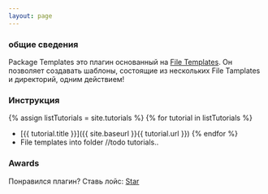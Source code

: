 ```yaml
---
layout: page
---
```


### общие сведения
Package Templates это плагин основанный на [File Templates][1]. Он позволяет создавать шаблоны, состоящие из нескольких File Tamplates и директорий, одним действием!

### Инструкция
{% assign listTutorials = site.tutorials %}
{% for tutorial in listTutorials %}    
* [{{ tutorial.title }}]({{ site.baseurl }}{{ tutorial.url }})
{% endfor %}
* File templates into folder
//todo tutorials..


### Awards
Понравился плагин? Ставь лойс: <a class="github-button" href="https://github.com/CeH9/PackageTemplates" data-icon="octicon-star" data-count-href="/CeH9/PackageTemplates/stargazers" data-count-api="/repos/CeH9/PackageTemplates#stargazers_count" data-count-aria-label="# stargazers on GitHub" aria-label="Star CeH9/PackageTemplates on GitHub">Star</a>

[1]: https://www.jetbrains.com/help/idea/2016.2/file-and-code-templates.html

